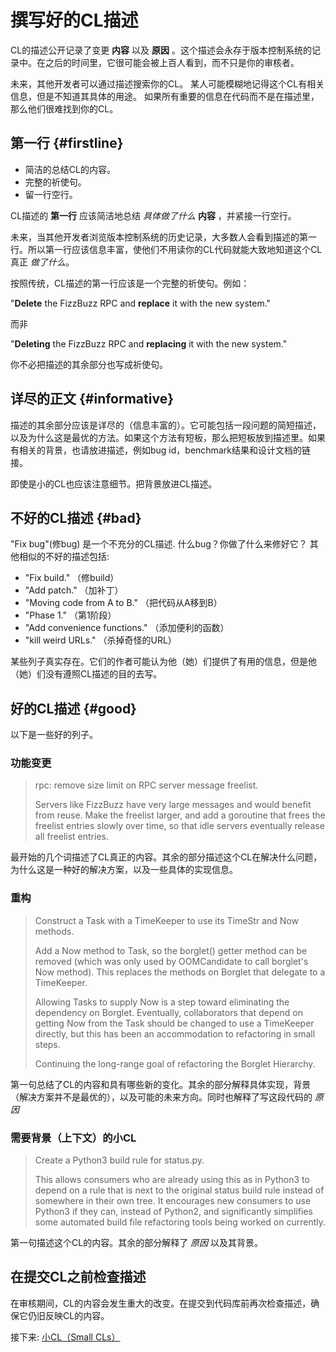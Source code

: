 # 撰写好的CL描述

CL的描述公开记录了变更 **内容** 以及 **原因** 。这个描述会永存于版本控制系统的记录中。在之后的时间里，它很可能会被上百人看到，而不只是你的审核者。

未来，其他开发者可以通过描述搜索你的CL。
某人可能模糊地记得这个CL有相关信息，但是不知道其具体的用途。
如果所有重要的信息在代码而不是在描述里，那么他们很难找到你的CL。

## 第一行 {#firstline}

*   简洁的总结CL的内容。
*   完整的祈使句。
*   留一行空行。

CL描述的 **第一行** 应该简洁地总结 *具体做了什么* **内容** ，并紧接一行空行。

未来，当其他开发者浏览版本控制系统的历史记录，大多数人会看到描述的第一行。所以第一行应该信息丰富，使他们不用读你的CL代码就能大致地知道这个CL真正 *做了什么*。

按照传统，CL描述的第一行应该是一个完整的祈使句。例如：

\"**Delete** the FizzBuzz RPC and **replace** it with the new system."

而非

\"**Deleting** the FizzBuzz RPC and **replacing** it with the new system."

你不必把描述的其余部分也写成祈使句。

## 详尽的正文 {#informative}

描述的其余部分应该是详尽的（信息丰富的）。它可能包括一段问题的简短描述，以及为什么这是最优的方法。如果这个方法有短板，那么把短板放到描述里。如果有相关的背景，也请放进描述，例如bug id，benchmark结果和设计文档的链接。

即使是小的CL也应该注意细节。把背景放进CL描述。

## 不好的CL描述 {#bad}

"Fix bug"(修bug) 是一个不充分的CL描述. 什么bug？你做了什么来修好它？
其他相似的不好的描述包括:

-   "Fix build."  （修build）
-   "Add patch."  （加补丁）
-   "Moving code from A to B."  （把代码从A移到B）
-   "Phase 1."  （第1阶段）
-   "Add convenience functions."  （添加便利的函数）
-   "kill weird URLs."  （杀掉奇怪的URL）

某些列子真实存在。它们的作者可能认为他（她）们提供了有用的信息，但是他（她）们没有遵照CL描述的目的去写。

## 好的CL描述 {#good}

以下是一些好的列子。

### 功能变更

> rpc: remove size limit on RPC server message freelist.
>
> Servers like FizzBuzz have very large messages and would benefit from reuse.
> Make the freelist larger, and add a goroutine that frees the freelist entries
> slowly over time, so that idle servers eventually release all freelist
> entries.

最开始的几个词描述了CL真正的内容。其余的部分描述这个CL在解决什么问题，为什么这是一种好的解决方案，以及一些具体的实现信息。

### 重构

> Construct a Task with a TimeKeeper to use its TimeStr and Now methods.
>
> Add a Now method to Task, so the borglet() getter method can be removed (which
> was only used by OOMCandidate to call borglet's Now method). This replaces the
> methods on Borglet that delegate to a TimeKeeper.
>
> Allowing Tasks to supply Now is a step toward eliminating the dependency on
> Borglet. Eventually, collaborators that depend on getting Now from the Task
> should be changed to use a TimeKeeper directly, but this has been an
> accommodation to refactoring in small steps.
>
> Continuing the long-range goal of refactoring the Borglet Hierarchy.

第一句总结了CL的内容和具有哪些新的变化。其余的部分解释具体实现，背景（解决方案并不是最优的），以及可能的未来方向。同时也解释了写这段代码的 *原因*

### 需要背景（上下文）的小CL

> Create a Python3 build rule for status.py.
>
> This allows consumers who are already using this as in Python3 to depend on a
> rule that is next to the original status build rule instead of somewhere in
> their own tree. It encourages new consumers to use Python3 if they can,
> instead of Python2, and significantly simplifies some automated build file
> refactoring tools being worked on currently.

第一句描述这个CL的内容。其余的部分解释了 *原因* 以及其背景。

## 在提交CL之前检查描述

在审核期间，CL的内容会发生重大的改变。在提交到代码库前再次检查描述，确保它仍旧反映CL的内容。

接下来: [小CL（Small CLs）](small-cls.md)
